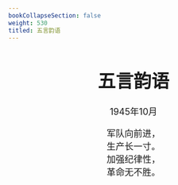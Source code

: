 ```yaml
---
bookCollapseSection: false
weight: 530
titled: 五言韵语
---
```


<div align="center">

<font size="4">

# 五言韵语
1945年10月

军队向前进，  
生产长一寸。  
加强纪律性，  
革命无不胜。

</font>

</div>

